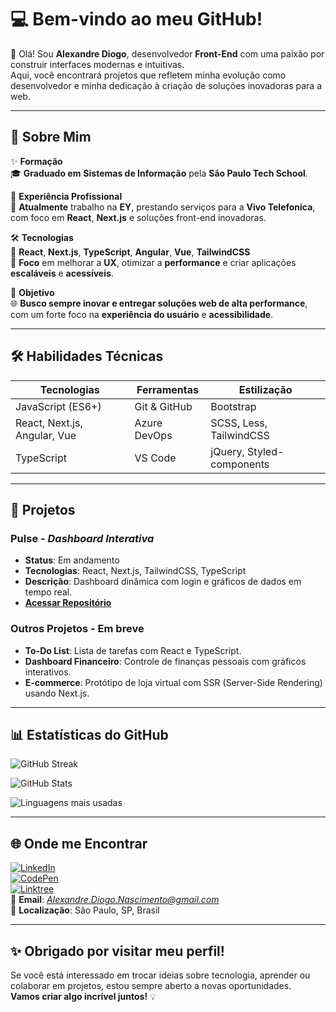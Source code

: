 # 💻 **Bem-vindo ao meu GitHub!**

🎉 Olá! Sou **Alexandre Diogo**, desenvolvedor **Front-End** com uma paixão por construir interfaces modernas e intuitivas.  
Aqui, você encontrará projetos que refletem minha evolução como desenvolvedor e minha dedicação à criação de soluções inovadoras para a web.

---

## 🚀 **Sobre Mim**

✨ **Formação**  
🎓 **Graduado em** **Sistemas de Informação** pela **São Paulo Tech School**.

💼 **Experiência Profissional**  
🚀 **Atualmente** trabalho na **EY**, prestando serviços para a **Vivo Telefonica**, com foco em **React**, **Next.js** e soluções front-end inovadoras.

🛠️ **Tecnologias**  
🔧 **React**, **Next.js**, **TypeScript**, **Angular**, **Vue**, **TailwindCSS**  
🎯 **Foco** em melhorar a **UX**, otimizar a **performance** e criar aplicações **escaláveis** e **acessíveis**.

🎯 **Objetivo**  
🌐 **Busco sempre inovar e entregar soluções web de alta performance**, com um forte foco na **experiência do usuário** e **acessibilidade**.

---

## 🛠️ **Habilidades Técnicas**

| **Tecnologias**        | **Ferramentas**       | **Estilização**            |
|------------------------|-----------------------|----------------------------|
| JavaScript (ES6+)       | Git & GitHub          | Bootstrap                  |
| React, Next.js, Angular, Vue | Azure DevOps        | SCSS, Less, TailwindCSS     |
| TypeScript              | VS Code               | jQuery, Styled-components   |

---

## 📂 **Projetos**

### **Pulse** - *Dashboard Interativa*
- **Status**: Em andamento  
- **Tecnologias**: React, Next.js, TailwindCSS, TypeScript  
- **Descrição**: Dashboard dinâmica com login e gráficos de dados em tempo real.  
- **[Acessar Repositório](https://github.com/NasckDev/Pulse)**

### **Outros Projetos - Em breve**
- **To-Do List**: Lista de tarefas com React e TypeScript.  
- **Dashboard Financeiro**: Controle de finanças pessoais com gráficos interativos.  
- **E-commerce**: Protótipo de loja virtual com SSR (Server-Side Rendering) usando Next.js.

---

## 📊 **Estatísticas do GitHub**

![GitHub Streak](https://github-readme-streak-stats.herokuapp.com/?user=NasckDev&theme=radical)

![GitHub Stats](https://github-readme-stats.vercel.app/api?username=NasckDev&show_icons=true&theme=radical)

![Linguagens mais usadas](https://github-readme-stats.vercel.app/api/top-langs/?username=NasckDev&layout=compact&theme=radical)

---

## 🌐 **Onde me Encontrar**

[![LinkedIn](https://img.shields.io/badge/-LinkedIn-blue?style=flat-square&logo=Linkedin&logoColor=white)](https://www.linkedin.com/in/alexandre-diogo-nascimento/)  
[![CodePen](https://img.shields.io/badge/-CodePen-black?style=flat-square&logo=CodePen&logoColor=white)](https://linktr.ee/AleNasckDi)  
[![Linktree](https://img.shields.io/badge/-Linktree-green?style=flat-square&logo=Linktree&logoColor=white)](https://linktr.ee/AleNasckDi)  
📩 **Email**: *Alexandre.Diogo.Nascimento@gmail.com*  
📍 **Localização**: São Paulo, SP, Brasil  

---

## ✨ **Obrigado por visitar meu perfil!**

Se você está interessado em trocar ideias sobre tecnologia, aprender ou colaborar em projetos, estou sempre aberto a novas oportunidades.  
**Vamos criar algo incrível juntos!** 💡
